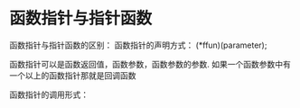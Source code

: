# 函数指针与指针函数
函数指针与指针函数的区别：
函数指针的声明方式：
(*ffun)(parameter);

函数指针可以是函数返回值，函数参数，函数参数的参数. 如果一个函数参数中有一个以上的函数指针那就是回调函数

函数指针的调用形式：

